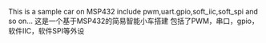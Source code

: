 This is a sample car on MSP432
include pwm,uart.gpio,soft_iic,soft_spi and so on...
这是一个基于MSP432的简易智能小车搭建
包括了PWM，串口，gpio，软件IIC，软件SPI等外设
